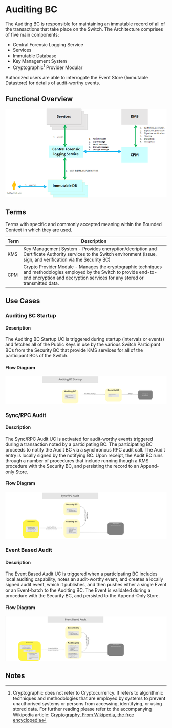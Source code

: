 # Auditing BC

The Auditing BC is responsible for maintaining an immutable record of all of the transactions that take place on the Switch.  The Architecture comprises of five main components:

* Central Forensic Logging Service
* Services
* Immutable Database
* Key Management System
* Cryptographic[^1] Provider Modular

Authorized users are able to interrogate the Event Store (Immutable Datastore) for details of audit-worthy events.

## Functional Overview

![Use Case - Auditing System Functional Overview](./assets/Mojaloop2RefArch_FunctionalOverview_09202021.png)
>

## Terms

Terms with specific and commonly accepted meaning within the Bounded Context in which they are used.

| Term | Description |
|---|---|
| KMS | Key Management System - Provides encryption/decription and Certificate Authority services to the Switch environment (issue, sign, and verification via the Security BC)  |
| CPM | Crypto Provider Module - Manages the cryptographic techniques and methodologies employed by the Switch to provide end-to-end encryption and decryption services for any stored or transmitted data. |

## Use Cases

### Auditing BC Startup

#### Description

The Auditing BC Startup UC is triggered during startup (intervals or events) and fetches all of the Public Keys in use by the various Switch Participant BCs from the Security BC that provide KMS services for all of the participant BCs of the Switch.

#### Flow Diagram

![Use Case - Auditing BC Startup](./assets/ML2RA_Audit_bcStartup_20210920.png)
>

### Sync/RPC Audit

#### Description

The Sync/RPC Audit UC is activated for audit-worthy events triggered during a transaction noted by a participating BC.  The participating BC proceeds to notify the Audit BC via a synchronous RPC audit call.  The Audit entry is locally signed by the notifying BC.  Upon receipt, the Audit BC runs through a number of procedures that include running though a KMS procedure with the Security BC, and persisting the record to an Append-only Store.

#### Flow Diagram

![Use Case - Sync/RPC Audit](./assets/ML2RA_Audit_syncRpcAudit_20210920.png)
>

### Event Based Audit

#### Description

The Event Based Audit UC is triggered when a participating BC includes local auditing capability, notes an audit-worthy event, and creates a locally signed audit event, which it publishes, and then pushes either a single Event or an Event-batch to the Auditing BC.  The Event is validated during a procedure with the Security BC, and persisted to the Append-Only Store.

#### Flow Diagram

![Use Case - Event Based Audit](./assets/ML2RA_Audit_eventBasedAudit_20210920.png)
>

<!-- Footnotes themselves at the bottom. -->
## Notes

[^1]: Cryptographic does not refer to Cryptocurrency.  It refers to algorithmic techniques and methodologies that are employed by systems to prevent unauthorised systems or persons from accessing, identifying, or using stored data. For further reading please refer to the accompanying Wikipedia article: [Cryptography, From Wikipedia, the free encyclopedia](https://en.wikipedia.org/wiki/Cryptography)

[^2]: Common Interfaces: [Mojaloop Common Interface List](../../commonInterfaces.md)
